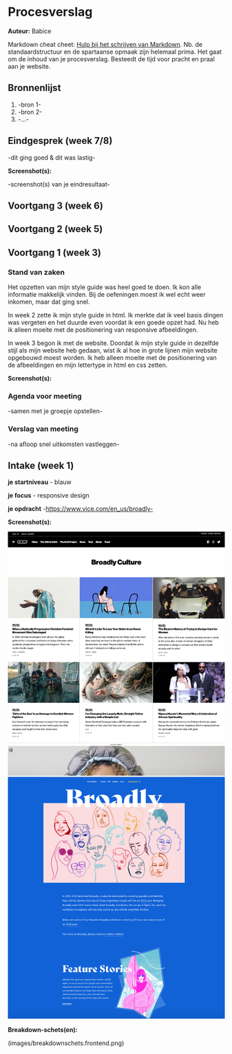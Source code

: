 # Procesverslag
**Auteur:** Babice

Markdown cheat cheet: [Hulp bij het schrijven van Markdown](https://github.com/adam-p/markdown-here/wiki/Markdown-Cheatsheet). Nb. de standaardstructuur en de spartaanse opmaak zijn helemaal prima. Het gaat om de inhoud van je procesverslag. Besteedt de tijd voor pracht en praal aan je website.



## Bronnenlijst
1. -bron 1-
2. -bron 2-
3. -...-



## Eindgesprek (week 7/8)

-dit ging goed & dit was lastig-

**Screenshot(s):**

-screenshot(s) van je eindresultaat-



## Voortgang 3 (week 6)





## Voortgang 2 (week 5)





## Voortgang 1 (week 3)

### Stand van zaken

Het opzetten van mijn style guide was heel goed te doen. Ik kon alle informatie makkelijk vinden. Bij de oefeningen moest ik wel echt weer inkomen, maar dat ging snel.

In week 2 zette ik mijn style guide in html. Ik merkte dat ik veel basis dingen was vergeten en het duurde even voordat ik een goede opzet had. Nu heb ik alleen moeite met de positionering van responsive afbeeldingen.

In week 3 begon ik met de website. Doordat ik mijn style guide in dezelfde stijl als mijn website heb gedaan, wist ik al hoe in grote lijnen mijn website opgebouwd moest worden. Ik heb alleen moeite met de positionering van de afbeeldingen en mijn lettertype in html en css zetten.




**Screenshot(s):**


### Agenda voor meeting

-samen met je groepje opstellen-

### Verslag van meeting

-na afloop snel uitkomsten vastleggen-



## Intake (week 1)

**je startniveau** - blauw

**je focus** - responsive design

**je opdracht** -https://www.vice.com/en_us/broadly-


**Screenshot(s):**


![broadly](images/broadlyculture.png)
![broadly](images/broadlyhome.png)

**Breakdown-schets(en):**

(images/breakdownschets.frontend.png)
